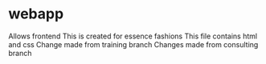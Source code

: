 # webapp
Allows frontend 
This is created for essence fashions
This file contains html and css
Change made from training branch
Changes made from consulting branch
